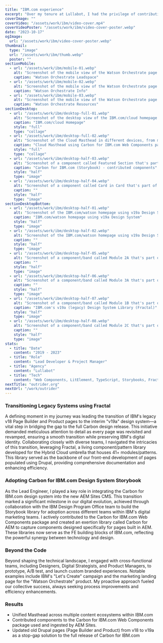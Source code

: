 ```yaml
---
title: "IBM.com experience"
excerpt: "Over my tenure at Lullabot, I had the privilege of contributing to a groundbreaking project: the transformation of IBM.com. My role evolved from Senior Frontend Developer to Technical Project Manager and eventually Lead Engineer. Although I served as a contractor during this IBM.com engagement, the 4.5 years I spent played a pivotal role in evolving IBM's web experience."
coverImage: ""
coverVideo: "/assets/work/ibm/video-cover.mp4"
coverVideoPoster: "/assets/work/ibm/video-cover-poster.webp"
date: "2023-10-17"
ogImage:
  url: "/assets/work/ibm/video-cover-poster.webp"
thumbnail:
  type: "image"
  url: "/assets/work/ibm/thumb.webp"
  poster: ""
sectionMobile:
  - url: "/assets/work/ibm/mobile-01.webp"
    alt: "Screenshot of the mobile view of the Watson Orchestrate page's Leadspace section"
    caption: "Watson Orchestrate Leadspace"
  - url: "/assets/work/ibm/mobile-02.webp"
    alt: "Screenshot of the mobile view of the Watson Orchestrate page's Info section"
    caption: "Watson Orchestrate Info"
  - url: "/assets/work/ibm/mobile-03.webp"
    alt: "Screenshot of the mobile view of the Watson Orchestrate page's Resources section"
    caption: "Watson Orchestrate Resources"
sectionDesktop:
  - url: "/assets/work/ibm/desktop-full-01.webp"
    alt: "Screenshot of the desktop view of the IBM.com/cloud homepage using Carbon components"
    caption: "IBM.com/cloud Homepage"
    style: "full"
    type: "collage"
  - url: "/assets/work/ibm/desktop-full-02.webp"
    alt: "Screenshot of the Cloud Masthead in different devices, from mobile to desktop"
    caption: "Cloud Masthead using Carbon for IBM.com Web Components package"
    style: "full"
    type: "collage"
  - url: "/assets/work/ibm/desktop-half-03.webp"
    alt: "Screenshot of a component called Featured Section that's part of the Carbon for IBM.com storybook library"
    caption: "Carbon for IBM.com (Storybook) - contributed components"
    style: "half"
    type: "image"
  - url: "/assets/work/ibm/desktop-half-04.webp"
    alt: "Screenshot of a component called Card in Card that's part of the Carbon for IBM.com storybook library"
    caption: ""
    style: "half"
    type: "image"
sectionDesktopBottom:
  - url: "/assets/work/ibm/desktop-half-01.webp"
    alt: "Screenshot of the IBM.com/watson homepage using v19a Design System"
    caption: "IBM.com/watson homepage using v19a Design System"
    style: "half"
    type: "image"
  - url: "/assets/work/ibm/desktop-half-02.webp"
    alt: "Screenshot of the IBM.com/watson homepage using v19a Design System"
    caption: ""
    style: "half"
    type: "image"
  - url: "/assets/work/ibm/desktop-half-05.webp"
    alt: "Screenshot of a component/band called Module 2A that's part of IBM.com's v19a/legacy Design System"
    caption: ""
    style: "half"
    type: "image"
  - url: "/assets/work/ibm/desktop-half-06.webp"
    alt: "Screenshot of a component/band called Module 3A that's part of IBM.com's v19a/legacy Design System"
    caption: ""
    style: "half"
    type: "image"
  - url: "/assets/work/ibm/desktop-half-07.webp"
    alt: "Screenshot of a component/band called Module 1B that's part of IBM.com's v19a/legacy Design System"
    caption: "IBM.com's v19a (legacy) Design System Library (Fractal)"
    style: "half"
    type: "image"
  - url: "/assets/work/ibm/desktop-half-08.webp"
    alt: "Screenshot of a component/band called Module 2C that's part of IBM.com's v19a/legacy Design System"
    caption: ""
    style: "half"
    type: "image"
stats:
  - title: "Date"
    content: "2019 - 2023"
  - title: "Role"
    content: "Lead Developer & Project Manager"
  - title: "Agency"
    content: "Lullabot"
  - title: "Tech"
    content: "Web Components, LitElement, TypeScript, Storybooks, Fractal, Drupal, Twig"
nextTitle: "outrider.org"
nextUrl: "/work/outrider"
---
```

### Transitioning Legacy Systems using Fractal

A defining moment in my journey was leading the transition of IBM's legacy v18 Page Builder and Product pages to the interim "v19a" design system—a vital step in bridging the gap to the full Carbon design release. This initiative demanded meticulous attention to detail as every page was revisited and revamped, ensuring a smooth transition while preserving IBM's digital identity. Collaborating closely with diverse teams, I navigated the intricacies of this transition, leveraging Fractal, a living component/pattern library developed for the Hybrid Cloud umbrella that houses 41+ modules/patterns. This library served as the backbone of our front-end development of pages populated using Drupal, providing comprehensive documentation and enhancing efficiency.

### Adopting Carbon for IBM.com Design System Storybook

As the Lead Engineer, I played a key role in integrating the Carbon for IBM.com design system into the new AEM Sites CMS. This transition marked a significant milestone in our digital evolution, achieved through collaboration with the IBM Design Program Office team to build the Storybook library for adoption across different teams within IBM's digital marketing teams. I actively contributed to the Carbon for IBM.com Web Components package and created an exertion library called Carbon for AEM to capture components designed specifically for pages built in AEM. These libraries now serve as the FE building blocks of IBM.com, reflecting the powerful synergy between technology and design.

### Beyond the Code

Beyond shaping the technical landscape, I engaged with cross-functional teams, including Designers, Digital Strategists, and Product Managers, to prototype, A/B test, and launch custom branded experiences. Notable examples include IBM's "Let's Create" campaign and the marketing landing page for the "Watson Orchestrate" product. My proactive approach fueled our collective success, always seeking process improvements and efficiency enhancements.

### Results

- Unified Masthead across multiple content ecosystems within IBM.com
- Contributed components to the Carbon for IBM.com Web Components package used and ingested by AEM Sites.
- Updated old Drupal pages (Page Builder and Product) from v18 to v19a as a stop-gap solution to the full release of Carbon for IBM.com